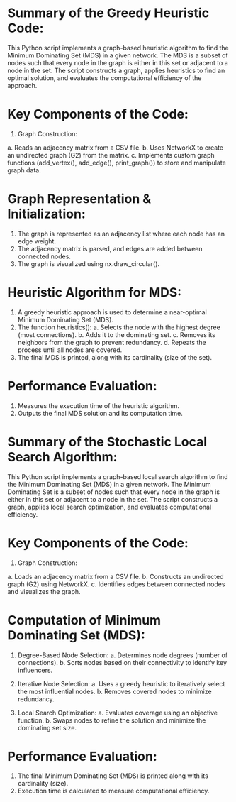 # Summary of the Greedy Heuristic Code:

This Python script implements a graph-based heuristic algorithm to find the Minimum Dominating Set (MDS) in a given network. The MDS is a subset of nodes such that every node in the graph is either in this set or adjacent to a node in the set. The script constructs a graph, applies heuristics to find an optimal solution, and evaluates the computational efficiency of the approach.

# Key Components of the Code:

1. Graph Construction:

  a. Reads an adjacency matrix from a CSV file.
  b. Uses NetworkX to create an undirected graph (G2) from the matrix.
  c. Implements custom graph functions (add_vertex(), add_edge(), print_graph()) to store and manipulate graph data.

# Graph Representation & Initialization:

  1. The graph is represented as an adjacency list where each node has an edge weight.
  2. The adjacency matrix is parsed, and edges are added between connected nodes.
  3. The graph is visualized using nx.draw_circular().

# Heuristic Algorithm for MDS:

1. A greedy heuristic approach is used to determine a near-optimal Minimum Dominating Set (MDS).
2. The function heuristics():
  a. Selects the node with the highest degree (most connections).
  b. Adds it to the dominating set.
  c. Removes its neighbors from the graph to prevent redundancy.
  d. Repeats the process until all nodes are covered.
3. The final MDS is printed, along with its cardinality (size of the set).
# Performance Evaluation:

1. Measures the execution time of the heuristic algorithm.
2. Outputs the final MDS solution and its computation time.

# Summary of the Stochastic Local Search Algorithm:
This Python script implements a graph-based local search algorithm to find the Minimum Dominating Set (MDS) in a given network. The Minimum Dominating Set is a subset of nodes such that every node in the graph is either in this set or adjacent to a node in the set. The script constructs a graph, applies local search optimization, and evaluates computational efficiency.

# Key Components of the Code:
1. Graph Construction:

  a. Loads an adjacency matrix from a CSV file.
  b. Constructs an undirected graph (G2) using NetworkX.
  c. Identifies edges between connected nodes and visualizes the graph.

# Computation of Minimum Dominating Set (MDS):

1. Degree-Based Node Selection:
  a. Determines node degrees (number of connections).
  b. Sorts nodes based on their connectivity to identify key influencers.

2. Iterative Node Selection:
  a. Uses a greedy heuristic to iteratively select the most influential nodes.
  b. Removes covered nodes to minimize redundancy.

3. Local Search Optimization:
  a. Evaluates coverage using an objective function.
  b. Swaps nodes to refine the solution and minimize the dominating set size.

# Performance Evaluation:

1. The final Minimum Dominating Set (MDS) is printed along with its cardinality (size).
2. Execution time is calculated to measure computational efficiency.
